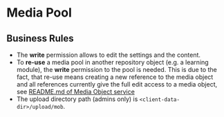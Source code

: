 # Media Pool

## Business Rules

- The **write** permission allows to edit the settings and the content.
- To **re-use** a media pool in another repository object (e.g. a learning module), the **write** permission to the pool is needed. This is due to the fact, that re-use means creating a new reference to the media object and all references currently give the full edit access to a media object, see [README.md of Media Object service](../../Services/MediaObjects/README.md)
- The upload directory path (admins only) is `<client-data-dir>/upload/mob`.